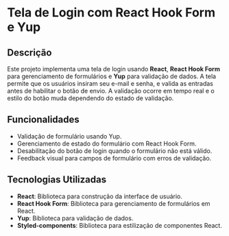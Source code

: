 # Tela de Login com React Hook Form e Yup

## Descrição

Este projeto implementa uma tela de login usando **React**, **React Hook Form** para gerenciamento de formulários e **Yup** para validação de dados. A tela permite que os usuários insiram seu e-mail e senha, e valida as entradas antes de habilitar o botão de envio. A validação ocorre em tempo real e o estilo do botão muda dependendo do estado de validação.

## Funcionalidades

- Validação de formulário usando Yup.
- Gerenciamento de estado do formulário com React Hook Form.
- Desabilitação do botão de login quando o formulário não está válido.
- Feedback visual para campos de formulário com erros de validação.

## Tecnologias Utilizadas

- **React**: Biblioteca para construção da interface de usuário.
- **React Hook Form**: Biblioteca para gerenciamento de formulários em React.
- **Yup**: Biblioteca para validação de dados.
- **Styled-components**: Biblioteca para estilização de componentes React.
